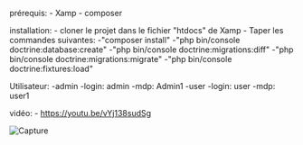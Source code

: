 prérequis:
    - Xamp
    - composer

installation:
    - cloner le projet dans le fichier "htdocs" de Xamp
    - Taper les commandes suivantes:
        -"composer install"
        -"php bin/console doctrine:database:create"
        -"php bin/console doctrine:migrations:diff"
        -"php bin/console doctrine:migrations:migrate"
        -"php bin/console doctrine:fixtures:load"

Utilisateur:
    -admin
        -login: admin
        -mdp: Admin1
    -user
        -login: user
        -mdp: user1

vidéo:
    - https://youtu.be/vYj138sudSg


![Capture](https://github.com/Raider472/projetSymfonyFinal/assets/60116030/9da812a0-063b-4cc8-ade9-8c4c9fe54b34)
